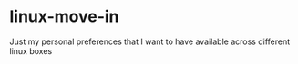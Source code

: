 # linux-move-in
Just my personal preferences that I want to have available across different linux boxes
